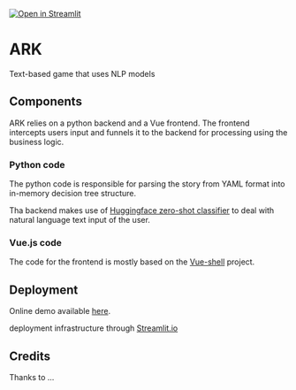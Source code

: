 [![Open in Streamlit](https://static.streamlit.io/badges/streamlit_badge_black_white.svg)](https://share.streamlit.io/yaserjaradeh/ark)

# ARK
Text-based game that uses NLP models

## Components
ARK relies on a python backend and a Vue frontend. The frontend intercepts users input and funnels it to the backend for processing using the business logic.

### Python code
The python code is responsible for parsing the story from YAML format into in-memory decision tree structure.

Tha backend makes use of [Huggingface zero-shot classifier](https://huggingface.co/facebook/bart-large-mnli) to deal with natural language text input of the user.  

### Vue.js code
The code for the frontend is mostly based on the [Vue-shell](https://github.com/HalasProject/vue-shell) project.

## Deployment
Online demo available [here](https://share.streamlit.io/yaserjaradeh/ark).

deployment infrastructure through [Streamlit.io](https://streamlit.io/)

## Credits
Thanks to ...
